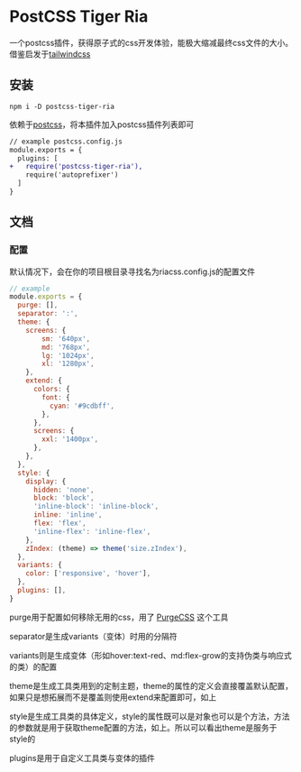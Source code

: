 # PostCSS Tiger Ria

一个postcss插件，获得原子式的css开发体验，能极大缩减最终css文件的大小。借鉴启发于[tailwindcss]

[tailwindcss]: https://tailwindcss.com/

## 安装

```
npm i -D postcss-tiger-ria
```
依赖于[postcss]，将本插件加入postcss插件列表即可
```diff
// example postcss.config.js
module.exports = {
  plugins: [
+   require('postcss-tiger-ria'),
    require('autoprefixer')
  ]
}
```

[postcss]: https://github.com/postcss/postcss#usage

## 文档

### 配置

默认情况下，会在你的项目根目录寻找名为riacss.config.js的配置文件
```js
// example
module.exports = {
  purge: [],
  separator: ':',
  theme: {
    screens: {
        sm: '640px',
        md: '768px',
        lg: '1024px',
        xl: '1280px',
    },
    extend: {
      colors: {
        font: {
          cyan: '#9cdbff',
        },
      },
      screens: {
        xxl: '1400px',
      },
    },
  },
  style: {
    display: {
      hidden: 'none',
      block: 'block',
      'inline-block': 'inline-block',
      inline: 'inline',
      flex: 'flex',
      'inline-flex': 'inline-flex',
    },
    zIndex: (theme) => theme('size.zIndex'),
  },
  variants: {
    color: ['responsive', 'hover'],
  },
  plugins: [],
}
```
purge用于配置如何移除无用的css，用了 [PurgeCSS] 这个工具

[PurgeCSS]: https://purgecss.com/

separator是生成variants（变体）时用的分隔符

variants则是生成变体（形如hover:text-red、md:flex-grow的支持伪类与响应式的类）的配置

theme是生成工具类用到的定制主题，theme的属性的定义会直接覆盖默认配置，如果只是想拓展而不是覆盖则使用extend来配置即可，如上

style是生成工具类的具体定义，style的属性既可以是对象也可以是个方法，方法的参数就是用于获取theme配置的方法，如上。所以可以看出theme是服务于style的

plugins是用于自定义工具类与变体的插件
